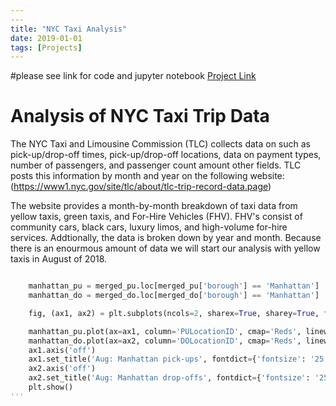 ```yaml
---
---
title: "NYC Taxi Analysis"
date: 2019-01-01
tags: [Projects]
---
```


#please see link for code and jupyter notebook
[Project Link](https://github.com/cullinap/NYC-taxi-analysis)

# Analysis of NYC Taxi Trip Data

The NYC Taxi and Limousine Commission (TLC) collects data on such as pick-up/drop-off times, pick-up/drop-off locations, data on payment types, number of passengers, and passenger count amount other fields. TLC posts this information by month and year on the following website: (https://www1.nyc.gov/site/tlc/about/tlc-trip-record-data.page)

The website provides a month-by-month breakdown of taxi data from yellow taxis, green taxis, and For-Hire Vehicles (FHV). FHV's consist of community cars, black cars, luxury limos, and high-volume for-hire services. Addtionally, the data is broken down by year and month. Because there is an enourmous amount of data we will start our analysis with yellow taxis in August of 2018.


```python

	manhattan_pu = merged_pu.loc[merged_pu['borough'] == 'Manhattan']
	manhattan_do = merged_do.loc[merged_do['borough'] == 'Manhattan']

	fig, (ax1, ax2) = plt.subplots(ncols=2, sharex=True, sharey=True, figsize=(15,10))

	manhattan_pu.plot(ax=ax1, column='PULocationID', cmap='Reds', linewidth=0.8, edgecolor='0.8')
	manhattan_do.plot(ax=ax2, column='DOLocationID', cmap='Reds', linewidth=0.8, edgecolor='0.8', legend=True)
	ax1.axis('off')
	ax1.set_title('Aug: Manhattan pick-ups', fontdict={'fontsize': '25', 'fontweight' : '3'})
	ax2.axis('off')
	ax2.set_title('Aug: Manhattan drop-offs', fontdict={'fontsize': '25', 'fontweight' : '3'})
	plt.show()
'''